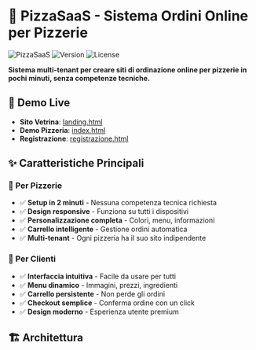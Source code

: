 # 🍕 PizzaSaaS - Sistema Ordini Online per Pizzerie

![PizzaSaaS](https://img.shields.io/badge/PizzaSaaS-Ready-red)
![Version](https://img.shields.io/badge/version-1.0.0-success)
![License](https://img.shields.io/badge/license-MIT-blue)

**Sistema multi-tenant per creare siti di ordinazione online per pizzerie in pochi minuti, senza competenze tecniche.**

## 🚀 Demo Live

- **Sito Vetrina**: [landing.html](landing.html)
- **Demo Pizzeria**: [index.html](index.html) 
- **Registrazione**: [registrazione.html](registrazione.html)

## ✨ Caratteristiche Principali

### 🏪 Per Pizzerie
- ✅ **Setup in 2 minuti** - Nessuna competenza tecnica richiesta
- ✅ **Design responsive** - Funziona su tutti i dispositivi
- ✅ **Personalizzazione completa** - Colori, menu, informazioni
- ✅ **Carrello intelligente** - Gestione ordini automatica
- ✅ **Multi-tenant** - Ogni pizzeria ha il suo sito indipendente

### 🛒 Per Clienti
- ✅ **Interfaccia intuitiva** - Facile da usare per tutti
- ✅ **Menu dinamico** - Immagini, prezzi, ingredienti
- ✅ **Carrello persistente** - Non perde gli ordini
- ✅ **Checkout semplice** - Conferma ordine con un click
- ✅ **Design moderno** - Esperienza utente premium

## 🏗️ Architettura
